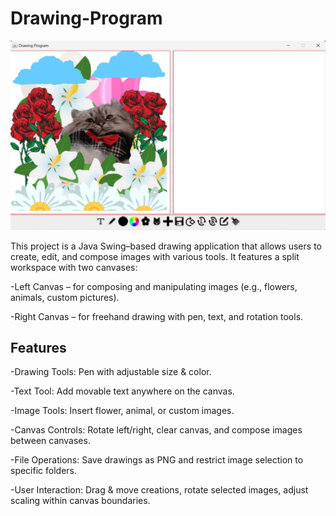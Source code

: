 # Drawing-Program
![Drawing Program Preview](https://raw.githubusercontent.com/Anisnur22/Drawing-Program/a41e1a8ab2166a4b6e8defe4f05d566c009f7c8f/image.jpg)


This project is a Java Swing–based drawing application that allows users to create, edit, and compose images with various tools. It features a split workspace with two canvases:

-Left Canvas – for composing and manipulating images (e.g., flowers, animals, custom pictures).

-Right Canvas – for freehand drawing with pen, text, and rotation tools.

## Features

-Drawing Tools: Pen with adjustable size & color.

-Text Tool: Add movable text anywhere on the canvas.

-Image Tools: Insert flower, animal, or custom images.

-Canvas Controls: Rotate left/right, clear canvas, and compose images between canvases.

-File Operations: Save drawings as PNG and restrict image selection to specific folders.

-User Interaction: Drag & move creations, rotate selected images, adjust scaling within canvas boundaries.
